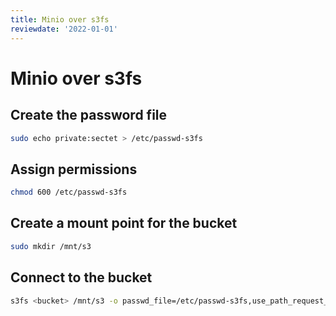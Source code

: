 ```yaml
---
title: Minio over s3fs
reviewdate: '2022-01-01'
---
```


# Minio over s3fs

## Create the password file

```bash
sudo echo private:sectet > /etc/passwd-s3fs
```

## Assign permissions

```bash
chmod 600 /etc/passwd-s3fs
```

## Create a mount point for the bucket

```bash
sudo mkdir /mnt/s3
```

## Connect to the bucket

```bash
s3fs <bucket> /mnt/s3 -o passwd_file=/etc/passwd-s3fs,use_path_request_style,url=https://s3.breadnet.co.uk:9000
```


